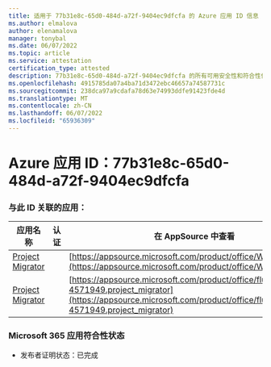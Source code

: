 ```yaml
---
title: 适用于 77b31e8c-65d0-484d-a72f-9404ec9dfcfa 的 Azure 应用 ID 信息
ms.author: elmalova
author: elenamalova
manager: tonybal
ms.date: 06/07/2022
ms.topic: article
ms.service: attestation
certification_type: attested
description: 77b31e8c-65d0-484d-a72f-9404ec9dfcfa 的所有可用安全性和符合性信息。
ms.openlocfilehash: 4915785da07a4ba71d3472ebc46657a74587731c
ms.sourcegitcommit: 238dca97a9cdafa78d63e74993ddfe91423fde4d
ms.translationtype: MT
ms.contentlocale: zh-CN
ms.lasthandoff: 06/07/2022
ms.locfileid: "65936309"
---
```

# <a name="azure-app-id-77b31e8c-65d0-484d-a72f-9404ec9dfcfa"></a>Azure 应用 ID：77b31e8c-65d0-484d-a72f-9404ec9dfcfa


### <a name="apps-associated-with-this-id"></a>与此 ID 关联的应用：
| **应用名称** | **认证** | **在 AppSource 中查看** |
|--------------|---------------|-----------------------|
| [Project Migrator](../forward/WA200003160.md) |  | [https://appsource.microsoft.com/product/office/WA200003160](https://appsource.microsoft.com/product/office/WA200003160) |
| [Project Migrator](../forward/fluentpro-4571949.project_migrator.md) |  | [https://appsource.microsoft.com/product/office/fluentpro-4571949.project_migrator](https://appsource.microsoft.com/product/office/fluentpro-4571949.project_migrator) |

### <a name="microsoft-365-app-compliance-status"></a>Microsoft 365 应用符合性状态
- 发布者证明状态：已完成
